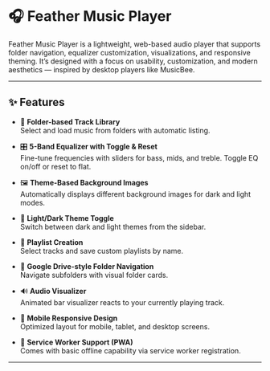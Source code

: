 # 🎧 Feather Music Player

Feather Music Player is a lightweight, web-based audio player that supports folder navigation, equalizer customization, visualizations, and responsive theming. It’s designed with a focus on usability, customization, and modern aesthetics — inspired by desktop players like MusicBee.

---

## ✨ Features

- 🎵 **Folder-based Track Library**  
  Select and load music from folders with automatic listing.

- 🎛️ **5-Band Equalizer with Toggle & Reset**  
  Fine-tune frequencies with sliders for bass, mids, and treble. Toggle EQ on/off or reset to flat.

- 🖼️ **Theme-Based Background Images**  
  Automatically displays different background images for dark and light modes.

- 🎨 **Light/Dark Theme Toggle**  
  Switch between dark and light themes from the sidebar.

- 📂 **Playlist Creation**  
  Select tracks and save custom playlists by name.

- 📁 **Google Drive-style Folder Navigation**  
  Navigate subfolders with visual folder cards.

- 🔊 **Audio Visualizer**  
  Animated bar visualizer reacts to your currently playing track.

- 📱 **Mobile Responsive Design**  
  Optimized layout for mobile, tablet, and desktop screens.

- 📡 **Service Worker Support (PWA)**  
  Comes with basic offline capability via service worker registration.

---
